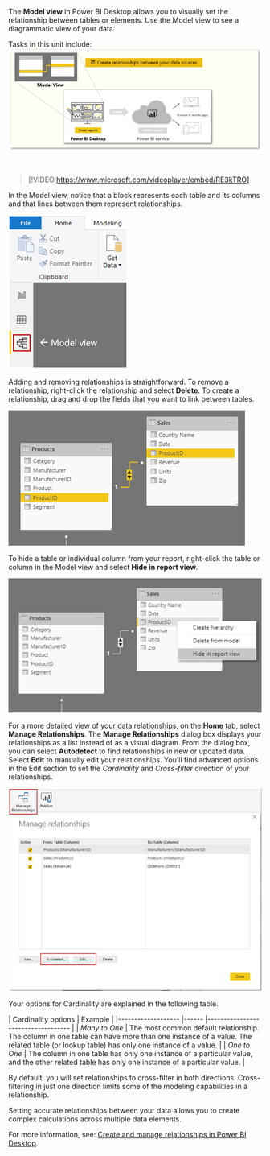 The **Model view** in Power BI Desktop allows you to visually set the relationship between tables or elements. Use the Model view to see a diagrammatic view of your data.

Tasks in this unit include:
![Conceptual graphic of the tasks in this module.](../media/02-power-bi-desktop-overview.png)

&nbsp;

> [!VIDEO https://www.microsoft.com/videoplayer/embed/RE3kTRO]

In the Model view, notice that a block represents each table and its columns and that lines between them represent relationships.

![Screenshot of the Model view.](../media/02-power-bi-desktop-model-view.png)

Adding and removing relationships is straightforward. To remove a relationship, right-click the relationship and select **Delete**. To create a relationship, drag and drop the fields that you want to link between tables.

![Screenshot showing the graphical relationship between fields.](../media/02-power-bi-desktop-relationship.png)

To hide a table or individual column from your report, right-click the table or column in the Model view and select **Hide in report view**.

![Screenshot of the Hide in report view option.](../media/02-power-bi-desktop-hide-in-report-view.png)

For a more detailed view of your data relationships, on the **Home** tab, select **Manage Relationships**. The **Manage Relationships** dialog box displays your relationships as a list instead of as a visual diagram. From the dialog box, you can select **Autodetect** to find relationships in new or updated data. Select **Edit** to manually edit your relationships. You'll find advanced options in the Edit section to set the *Cardinality* and *Cross-filter* direction of your relationships.

![Screenshot of the Manage Relationships button and dialog.](../media/02-power-bi-desktop-manage-relationships.png)

Your options for Cardinality are explained in the following table.


| Cardinality options 	|  Example                             	|
|-------------------	|------	|-----------------------------------	|
| *Many to One* 	| The most common default relationship. The column in one table can have more than one instance of a value. The related table (or lookup table) has only one instance of a value.	|
| *One to One* 	| The column in one table has only one instance of a particular value, and the other related table has only one instance of a particular value. 	|

By default, you will set relationships to cross-filter in both directions. Cross-filtering in just one direction limits some of the modeling capabilities in a relationship.

Setting accurate relationships between your data allows you to create complex calculations across multiple data elements.

For more information, see: [Create and manage relationships in Power BI Desktop](https://docs.microsoft.com/power-bi/desktop-create-and-manage-relationships).
